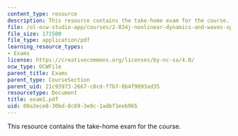 ```yaml
---
content_type: resource
description: This resource contains the take-home exam for the course.
file: /ol-ocw-studio-app/courses/2-034j-nonlinear-dynamics-and-waves-spring-2007/00a3ece830bd8c693e0c1adbf1eeb965_exam1.pdf
file_size: 171500
file_type: application/pdf
learning_resource_types:
- Exams
license: https://creativecommons.org/licenses/by-nc-sa/4.0/
ocw_type: OCWFile
parent_title: Exams
parent_type: CourseSection
parent_uid: 21c93973-2667-c8cd-f7b7-8b4f9093ad35
resourcetype: Document
title: exam1.pdf
uid: 00a3ece8-30bd-8c69-3e0c-1adbf1eeb965
---
```

This resource contains the take-home exam for the course.